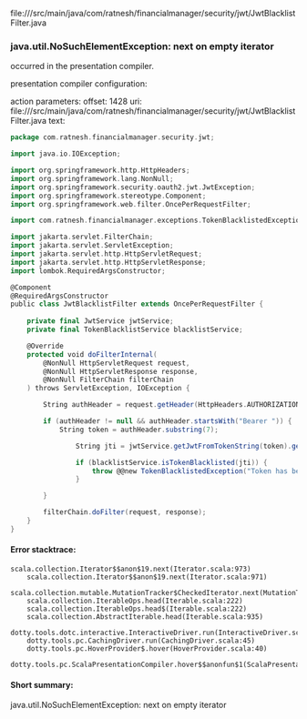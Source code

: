 file://<WORKSPACE>/src/main/java/com/ratnesh/financialmanager/security/jwt/JwtBlacklistFilter.java
### java.util.NoSuchElementException: next on empty iterator

occurred in the presentation compiler.

presentation compiler configuration:


action parameters:
offset: 1428
uri: file://<WORKSPACE>/src/main/java/com/ratnesh/financialmanager/security/jwt/JwtBlacklistFilter.java
text:
```scala
package com.ratnesh.financialmanager.security.jwt;

import java.io.IOException;

import org.springframework.http.HttpHeaders;
import org.springframework.lang.NonNull;
import org.springframework.security.oauth2.jwt.JwtException;
import org.springframework.stereotype.Component;
import org.springframework.web.filter.OncePerRequestFilter;

import com.ratnesh.financialmanager.exceptions.TokenBlacklistedException;

import jakarta.servlet.FilterChain;
import jakarta.servlet.ServletException;
import jakarta.servlet.http.HttpServletRequest;
import jakarta.servlet.http.HttpServletResponse;
import lombok.RequiredArgsConstructor;

@Component
@RequiredArgsConstructor
public class JwtBlacklistFilter extends OncePerRequestFilter {
    
    private final JwtService jwtService;
    private final TokenBlacklistService blacklistService;

    @Override
    protected void doFilterInternal(
        @NonNull HttpServletRequest request,
        @NonNull HttpServletResponse response,
        @NonNull FilterChain filterChain
    ) throws ServletException, IOException {

        String authHeader = request.getHeader(HttpHeaders.AUTHORIZATION);

        if (authHeader != null && authHeader.startsWith("Bearer ")) {
            String token = authHeader.substring(7);

                String jti = jwtService.getJwtFromTokenString(token).getId();

                if (blacklistService.isTokenBlacklisted(jti)) {
                    throw @@new TokenBlacklistedException("Token has been blacklisted.");
                }

        }

        filterChain.doFilter(request, response);
    }
}

```



#### Error stacktrace:

```
scala.collection.Iterator$$anon$19.next(Iterator.scala:973)
	scala.collection.Iterator$$anon$19.next(Iterator.scala:971)
	scala.collection.mutable.MutationTracker$CheckedIterator.next(MutationTracker.scala:76)
	scala.collection.IterableOps.head(Iterable.scala:222)
	scala.collection.IterableOps.head$(Iterable.scala:222)
	scala.collection.AbstractIterable.head(Iterable.scala:935)
	dotty.tools.dotc.interactive.InteractiveDriver.run(InteractiveDriver.scala:164)
	dotty.tools.pc.CachingDriver.run(CachingDriver.scala:45)
	dotty.tools.pc.HoverProvider$.hover(HoverProvider.scala:40)
	dotty.tools.pc.ScalaPresentationCompiler.hover$$anonfun$1(ScalaPresentationCompiler.scala:389)
```
#### Short summary: 

java.util.NoSuchElementException: next on empty iterator
